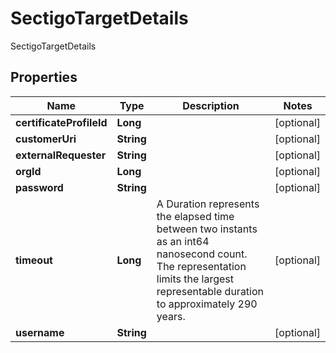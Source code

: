 

# SectigoTargetDetails

SectigoTargetDetails

## Properties

| Name | Type | Description | Notes |
|------------ | ------------- | ------------- | -------------|
|**certificateProfileId** | **Long** |  |  [optional] |
|**customerUri** | **String** |  |  [optional] |
|**externalRequester** | **String** |  |  [optional] |
|**orgId** | **Long** |  |  [optional] |
|**password** | **String** |  |  [optional] |
|**timeout** | **Long** | A Duration represents the elapsed time between two instants as an int64 nanosecond count. The representation limits the largest representable duration to approximately 290 years. |  [optional] |
|**username** | **String** |  |  [optional] |



